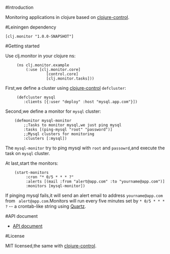 #Introduction

Monitoring applications in clojure based on [clojure-control](https://github.com/killme2008/clojure-control/).

#Leiningen dependency

    [clj.monitor "1.0.0-SNAPSHOT"]

#Getting started

Use clj.monitor in your clojure ns:

    	 (ns clj.monitor.example
             (:use [clj.monitor.core]
                      [control.core]
                      [clj.monitor.tasks]))


First,we define a cluster using [clojure-control](https://github.com/killme2008/clojure-control/) `defcluster`:

		 (defcluster mysql
		    :clients [{:user "deploy" :host "mysql.app.com"}])

Second,we define a monitor for `mysql` cluster:

        (defmonitor mysql-monitor
		    ;;Tasks to monitor mysql,we just ping mysql
		    :tasks [(ping-mysql "root" "password")]
			;;Mysql clusters for monitoring
			:clusters [:mysql])

The  `mysql-monitor` try to ping mysql with `root` and `passowrd`,and execute the task on `mysql` cluster.

At last,start the monitors:

        (start-monitors
             :cron "* 0/5 * * * ?"
             :alerts [(mail :from "alert@app.com" :to "yourname@app.com")]
             :monitors [mysql-monitor])

If pinging mysql fails,it will send an alert email to address `yourname@app.com` from ` alert@app.com`.Monitors will run every five minutes set by `* 0/5 * * * ?` -- a crontab-like string using [Quartz](http://quartz-scheduler.org/).

#API document

* [API document](http://fnil.net/clj.monitor)

#License

MIT licensed,the same with [clojure-control](https://github.com/killme2008/clojure-control/).





